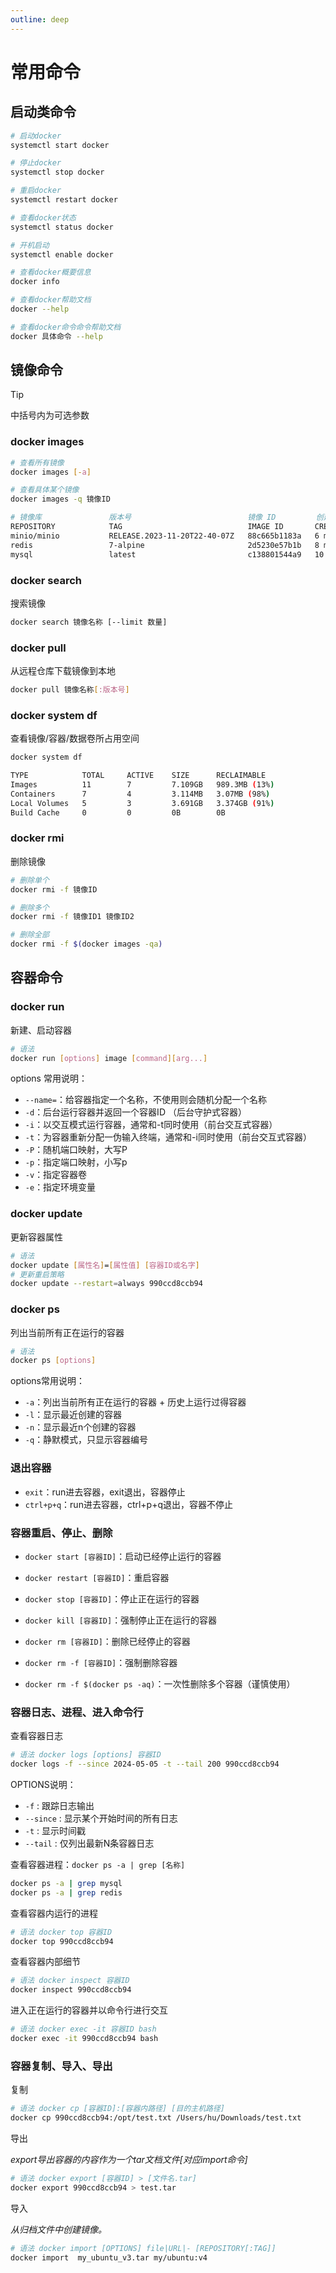 ```yaml
---
outline: deep
---
```

# 常用命令

## 启动类命令

```bash
# 启动docker
systemctl start docker

# 停止docker
systemctl stop docker

# 重启docker
systemctl restart docker

# 查看docker状态
systemctl status docker

# 开机启动
systemctl enable docker

# 查看docker概要信息
docker info

# 查看docker帮助文档
docker --help

# 查看docker命令命令帮助文档
docker 具体命令 --help
```



## 镜像命令

> [!TIP]
>
> 中括号内为可选参数



### docker images

```bash
# 查看所有镜像
docker images [-a]

# 查看具体某个镜像
docker images -q 镜像ID
```

```bash
# 镜像库               版本号                          镜像 ID         创建时间         镜像大小
REPOSITORY            TAG                            IMAGE ID       CREATED         SIZE
minio/minio           RELEASE.2023-11-20T22-40-07Z   88c665b1183a   6 months ago    147MB
redis                 7-alpine                       2d5230e57b1b   8 months ago    37.8MB
mysql                 latest                         c138801544a9   10 months ago   577MB
```

### docker search 

搜索镜像

```bash
docker search 镜像名称 [--limit 数量]
```



### docker pull

从远程仓库下载镜像到本地

```bash
docker pull 镜像名称[:版本号]
```



### docker system df

查看镜像/容器/数据卷所占用空间

```bash
docker system df
```

```bash
TYPE            TOTAL     ACTIVE    SIZE      RECLAIMABLE
Images          11        7         7.109GB   989.3MB (13%)
Containers      7         4         3.114MB   3.07MB (98%)
Local Volumes   5         3         3.691GB   3.374GB (91%)
Build Cache     0         0         0B        0B
```



### docker rmi

删除镜像

```bash
# 删除单个
docker rmi -f 镜像ID

# 删除多个
docker rmi -f 镜像ID1 镜像ID2

# 删除全部
docker rmi -f $(docker images -qa)
```



## 容器命令

### docker run

新建、启动容器

```bash
# 语法
docker run [options] image [command][arg...]
```

options 常用说明：

- `--name=`：给容器指定一个名称，不使用则会随机分配一个名称
- `-d`：后台运行容器并返回一个容器ID （后台守护式容器）
- `-i`：以交互模式运行容器，通常和-t同时使用（前台交互式容器）
- `-t`：为容器重新分配一伪输入终端，通常和-i同时使用（前台交互式容器）
- `-P`：随机端口映射，大写P
- `-p`：指定端口映射，小写p
- `-v`：指定容器卷
- `-e`：指定环境变量

### docker update

更新容器属性

```bash
# 语法
docker update [属性名]=[属性值] [容器ID或名字]
# 更新重启策略
docker update --restart=always 990ccd8ccb94
```



### docker ps

列出当前所有正在运行的容器

```bash
# 语法
docker ps [options]
```

options常用说明：

- `-a`：列出当前所有正在运行的容器 + 历史上运行过得容器
- `-l`：显示最近创建的容器
- `-n`：显示最近n个创建的容器
- `-q`：静默模式，只显示容器编号

### 退出容器

- `exit`：run进去容器，exit退出，容器停止
- `ctrl+p+q`：run进去容器，ctrl+p+q退出，容器不停止

### 容器重启、停止、删除

- `docker start [容器ID]`：启动已经停止运行的容器

- `docker restart [容器ID]`：重启容器

- `docker stop [容器ID]`：停止正在运行的容器

- `docker kill [容器ID]`：强制停止正在运行的容器

- `docker rm [容器ID]`：删除已经停止的容器

- `docker rm -f [容器ID]`：强制删除容器

- `docker rm -f $(docker ps -aq)`：一次性删除多个容器（谨慎使用）

  

  

### 容器日志、进程、进入命令行

查看容器日志

```bash
# 语法 docker logs [options] 容器ID
docker logs -f --since 2024-05-05 -t --tail 200 990ccd8ccb94
```

OPTIONS说明：

- `-f` : 跟踪日志输出
- `--since` : 显示某个开始时间的所有日志
- `-t` : 显示时间戳
- `--tail` : 仅列出最新N条容器日志

查看容器进程：`docker ps -a | grep [名称]`
```bash
docker ps -a | grep mysql
docker ps -a | grep redis
```

查看容器内运行的进程

```bash
# 语法 docker top 容器ID
docker top 990ccd8ccb94
```

查看容器内部细节

```bash
# 语法 docker inspect 容器ID
docker inspect 990ccd8ccb94
```

进入正在运行的容器并以命令行进行交互

```bash
# 语法 docker exec -it 容器ID bash
docker exec -it 990ccd8ccb94 bash
```



### 容器复制、导入、导出

复制

```bash
# 语法 docker cp [容器ID]:[容器内路径] [目的主机路径]
docker cp 990ccd8ccb94:/opt/test.txt /Users/hu/Downloads/test.txt
```

导出

*export导出容器的内容作为一个tar文档文件[对应import命令]*

```bash
# 语法 docker export [容器ID] > [文件名.tar]
docker export 990ccd8ccb94 > test.tar
```

导入

*从归档文件中创建镜像。*

```bash
# 语法 docker import [OPTIONS] file|URL|- [REPOSITORY[:TAG]]
docker import  my_ubuntu_v3.tar my/ubuntu:v4  
```

